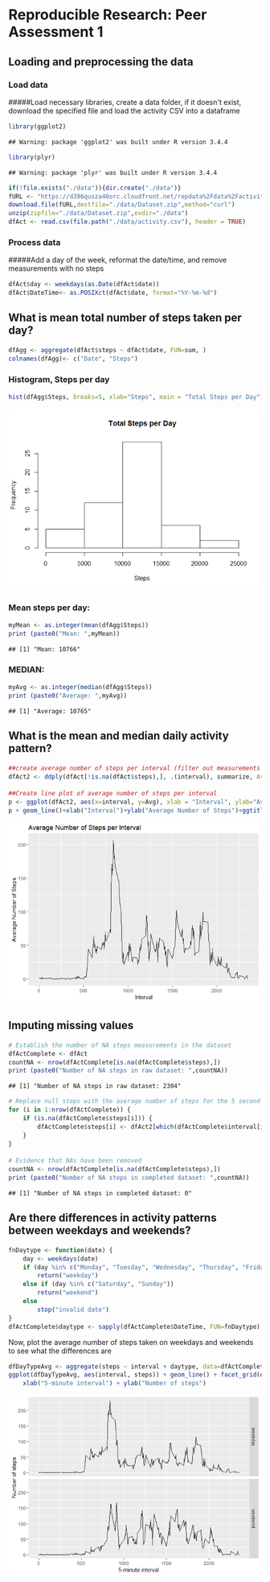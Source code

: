 # Reproducible Research: Peer Assessment 1


## Loading and preprocessing the data
### Load data
#####Load necessary libraries, create a data folder, if it doesn't exist, download the specified file and load the activity CSV into a dataframe


```r
library(ggplot2)
```

```
## Warning: package 'ggplot2' was built under R version 3.4.4
```

```r
library(plyr)
```

```
## Warning: package 'plyr' was built under R version 3.4.4
```

```r
if(!file.exists("./data")){dir.create("./data")}
fURL <- "https://d396qusza40orc.cloudfront.net/repdata%2Fdata%2Factivity.zip"
download.file(fURL,destfile="./data/Dataset.zip",method="curl")
unzip(zipfile="./data/Dataset.zip",exdir="./data")
dfAct <- read.csv(file.path("./data/activity.csv"), header = TRUE)
```

### Process data
#####Add a day of the week, reformat the date/time, and remove measurements with no steps


```r
dfAct$day <- weekdays(as.Date(dfAct$date))
dfAct$DateTime<- as.POSIXct(dfAct$date, format="%Y-%m-%d")
```

## What is mean total number of steps taken per day?


```r
dfAgg <- aggregate(dfAct$steps ~ dfAct$date, FUN=sum, )
colnames(dfAgg)<- c("Date", "Steps")
```

### Histogram, Steps per day


```r
hist(dfAgg$Steps, breaks=5, xlab="Steps", main = "Total Steps per Day")
```

![](PA1_template_files/figure-html/hist-1.png)<!-- -->

### Mean steps per day: 

```r
myMean <- as.integer(mean(dfAgg$Steps))
print (paste0("Mean: ",myMean))
```

```
## [1] "Mean: 10766"
```
### MEDIAN: 

```r
myAvg <- as.integer(median(dfAgg$Steps))
print (paste0("Average: ",myAvg))
```

```
## [1] "Average: 10765"
```


## What is the mean and median daily activity pattern?

```r
##create average number of steps per interval (filter out measurements with null steps)
dfAct2 <- ddply(dfAct[!is.na(dfAct$steps),], .(interval), summarize, Avg = mean(steps))

##Create line plot of average number of steps per interval
p <- ggplot(dfAct2, aes(x=interval, y=Avg), xlab = "Interval", ylab="Average Number of Steps")
p + geom_line()+xlab("Interval")+ylab("Average Number of Steps")+ggtitle("Average Number of Steps per Interval")
```

![](PA1_template_files/figure-html/actpattern-1.png)<!-- -->

## Imputing missing values

```r
# Establish the number of NA steps measurements in the dataset
dfActComplete <- dfAct 
countNA <- nrow(dfActComplete[is.na(dfActComplete$steps),])
print (paste0("Number of NA steps in raw dataset: ",countNA))
```

```
## [1] "Number of NA steps in raw dataset: 2304"
```

```r
# Replace null steps with the average number of steps for the 5 second interval
for (i in 1:nrow(dfActComplete)) {
    if (is.na(dfActComplete$steps[i])) {
        dfActComplete$steps[i] <- dfAct2[which(dfActComplete$interval[i] == dfAct2$interval), ]$Avg
    }
}

# Evidence that NAs have been removed
countNA <- nrow(dfActComplete[is.na(dfActComplete$steps),])
print (paste0("Number of NA steps in completed dataset: ",countNA))
```

```
## [1] "Number of NA steps in completed dataset: 0"
```

## Are there differences in activity patterns between weekdays and weekends?

```r
fnDaytype <- function(date) {
    day <- weekdays(date)
    if (day %in% c("Monday", "Tuesday", "Wednesday", "Thursday", "Friday"))
        return("weekday")
    else if (day %in% c("Saturday", "Sunday"))
        return("weekend")
    else
        stop("invalid date")
}
dfActComplete$daytype <- sapply(dfActComplete$DateTime, FUN=fnDaytype)
```

Now, plot the average number of steps taken on weekdays and weekends to see what the differences are


```r
dfDayTypeAvg <- aggregate(steps ~ interval + daytype, data=dfActComplete, mean)
ggplot(dfDayTypeAvg, aes(interval, steps)) + geom_line() + facet_grid(daytype ~ .) +
    xlab("5-minute interval") + ylab("Number of steps")
```

![](PA1_template_files/figure-html/CompareDaytype-1.png)<!-- -->
